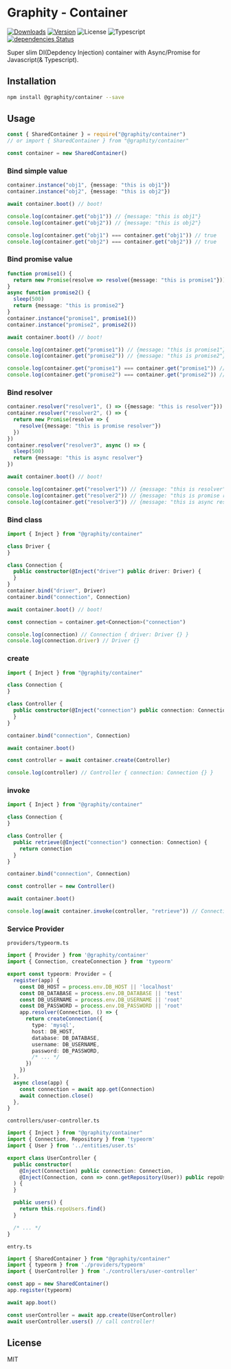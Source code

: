 # Graphity - Container

<a href="https://npmcharts.com/compare/@graphity/container?minimal=true"><img alt="Downloads" src="https://img.shields.io/npm/dt/@graphity/container.svg?style=flat-square" /></a>
<a href="https://www.npmjs.com/package/@graphity/container"><img alt="Version" src="https://img.shields.io/npm/v/@graphity/container.svg?style=flat-square" /></a>
<img alt="License" src="https://img.shields.io/npm/l/@graphity/container.svg?style=flat-square" />
<img alt="Typescript" src="https://img.shields.io/badge/language-Typescript-007acc.svg?style=flat-square" />
<br />
<a href="https://david-dm.org/wan2land/graphity?path=core/container"><img alt="dependencies Status" src="https://img.shields.io/david/wan2land/graphity.svg?style=flat-square&path=core/container" /></a>

Super slim DI(Depdency Injection) container with Async/Promise for Javascript(& Typescript).

## Installation

```bash
npm install @graphity/container --save
```

## Usage

```javascript
const { SharedContainer } = require("@graphity/container")
// or import { SharedContainer } from "@graphity/container"

const container = new SharedContainer()
```


### Bind simple value

```ts
container.instance("obj1", {message: "this is obj1"})
container.instance("obj2", {message: "this is obj2"})

await container.boot() // boot!

console.log(container.get("obj1")) // {message: "this is obj1"}
console.log(container.get("obj2")) // {message: "this is obj2"}

console.log(container.get("obj1") === container.get("obj1")) // true
console.log(container.get("obj2") === container.get("obj2")) // true
```

### Bind promise value

```ts
function promise1() {
  return new Promise(resolve => resolve({message: "this is promise1"}))
}
async function promise2() {
  sleep(500)
  return {message: "this is promise2"}
}
container.instance("promise1", promise1())
container.instance("promise2", promise2())

await container.boot() // boot!

console.log(container.get("promise1")) // {message: "this is promise1"}
console.log(container.get("promise2")) // {message: "this is promise2"}

console.log(container.get("promise1") === container.get("promise1")) // true
console.log(container.get("promise2") === container.get("promise2")) // true
```

### Bind resolver

```ts
container.resolver("resolver1", () => ({message: "this is resolver"}))
container.resolver("resolver2", () => {
  return new Promise(resolve => {
    resolve({message: "this is promise resolver"})
  })
})
container.resolver("resolver3", async () => {
  sleep(500)
  return {message: "this is async resolver"}
})

await container.boot() // boot!

console.log(container.get("resolver1")) // {message: "this is resolver"}
console.log(container.get("resolver2")) // {message: "this is promise resolver"}
console.log(container.get("resolver3")) // {message: "this is async resolver"}
```

### Bind class

```ts
import { Inject } from "@graphity/container"

class Driver {
}

class Connection {
  public constructor(@Inject("driver") public driver: Driver) {
  }
}
container.bind("driver", Driver)
container.bind("connection", Connection)

await container.boot() // boot!

const connection = container.get<Connection>("connection")

console.log(connection) // Connection { driver: Driver {} }
console.log(connection.driver) // Driver {}
```

### create

```ts
import { Inject } from "@graphity/container"

class Connection {
}

class Controller {
  public constructor(@Inject("connection") public connection: Connection) {
  }
}

container.bind("connection", Connection)

await container.boot()

const controller = await container.create(Controller)

console.log(controller) // Controller { connection: Connection {} }
```

### invoke

```ts
import { Inject } from "@graphity/container"

class Connection {
}

class Controller {
  public retrieve(@Inject("connection") connection: Connection) {
    return connection
  }
}

container.bind("connection", Connection)

const controller = new Controller()

await container.boot()

console.log(await container.invoke(controller, "retrieve")) // Connection { }
```

### Service Provider

`providers/typeorm.ts`

```ts
import { Provider } from '@graphity/container'
import { Connection, createConnection } from 'typeorm'

export const typeorm: Provider = {
  register(app) {
    const DB_HOST = process.env.DB_HOST || 'localhost'
    const DB_DATABASE = process.env.DB_DATABASE || 'test'
    const DB_USERNAME = process.env.DB_USERNAME || 'root'
    const DB_PASSWORD = process.env.DB_PASSWORD || 'root'
    app.resolver(Connection, () => {
      return createConnection({
        type: 'mysql',
        host: DB_HOST,
        database: DB_DATABASE,
        username: DB_USERNAME,
        password: DB_PASSWORD,
        /* ... */
      })
    })
  },
  async close(app) {
    const connection = await app.get(Connection)
    await connection.close()
  },
}
```

`controllers/user-controller.ts`

```ts
import { Inject } from "@graphity/container"
import { Connection, Repository } from 'typeorm'
import { User } from '../entities/user.ts'

export class UserController {
  public constructor(
    @Inject(Connection) public connection: Connection,
    @Inject(Connection, conn => conn.getRepository(User)) public repoUsers: Repository<User>,
  ) {
  }

  public users() {
    return this.repoUsers.find()
  }

  /* ... */
}
```

`entry.ts`

```ts
import { SharedContainer } from "@graphity/container"
import { typeorm } from './providers/typeorm'
import { UserController } from './controllers/user-controller'

const app = new SharedContainer()
app.register(typeorm)

await app.boot()

const userController = await app.create(UserController)
await userController.users() // call controller!

```

## License

MIT
